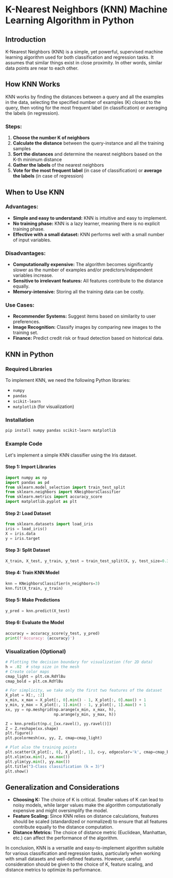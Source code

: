 # K-Nearest Neighbors (KNN) Machine Learning Algorithm in Python

## Introduction
K-Nearest Neighbors (KNN) is a simple, yet powerful, supervised machine learning algorithm used for both classification and regression tasks. It assumes that similar things exist in close proximity. In other words, similar data points are near to each other.

## How KNN Works
KNN works by finding the distances between a query and all the examples in the data, selecting the specified number of examples (K) closest to the query, then voting for the most frequent label (in classification) or averaging the labels (in regression).

### Steps:
1. **Choose the number K of neighbors**
2. **Calculate the distance** between the query-instance and all the training samples
3. **Sort the distances** and determine the nearest neighbors based on the K-th minimum distance
4. **Gather the labels** of the nearest neighbors
5. **Vote for the most frequent label** (in case of classification) or **average the labels** (in case of regression)

## When to Use KNN
### Advantages:
- **Simple and easy to understand:** KNN is intuitive and easy to implement.
- **No training phase:** KNN is a lazy learner, meaning there is no explicit training phase.
- **Effective with a small dataset:** KNN performs well with a small number of input variables.

### Disadvantages:
- **Computationally expensive:** The algorithm becomes significantly slower as the number of examples and/or predictors/independent variables increase.
- **Sensitive to irrelevant features:** All features contribute to the distance equally.
- **Memory-intensive:** Storing all the training data can be costly.

### Use Cases:
- **Recommender Systems:** Suggest items based on similarity to user preferences.
- **Image Recognition:** Classify images by comparing new images to the training set.
- **Finance:** Predict credit risk or fraud detection based on historical data.

## KNN in Python

### Required Libraries
To implement KNN, we need the following Python libraries:
- `numpy`
- `pandas`
- `scikit-learn`
- `matplotlib` (for visualization)

### Installation
```bash
pip install numpy pandas scikit-learn matplotlib
```

### Example Code
Let's implement a simple KNN classifier using the Iris dataset.

#### Step 1: Import Libraries
```python
import numpy as np
import pandas as pd
from sklearn.model_selection import train_test_split
from sklearn.neighbors import KNeighborsClassifier
from sklearn.metrics import accuracy_score
import matplotlib.pyplot as plt
```

#### Step 2: Load Dataset
```python
from sklearn.datasets import load_iris
iris = load_iris()
X = iris.data
y = iris.target
```

#### Step 3: Split Dataset
```python
X_train, X_test, y_train, y_test = train_test_split(X, y, test_size=0.3, random_state=42)
```

#### Step 4: Train KNN Model
```python
knn = KNeighborsClassifier(n_neighbors=3)
knn.fit(X_train, y_train)
```

#### Step 5: Make Predictions
```python
y_pred = knn.predict(X_test)
```

#### Step 6: Evaluate the Model
```python
accuracy = accuracy_score(y_test, y_pred)
print(f'Accuracy: {accuracy}')
```

### Visualization (Optional)
```python
# Plotting the decision boundary for visualization (for 2D data)
h = .02  # step size in the mesh
# Create color maps
cmap_light = plt.cm.RdYlBu
cmap_bold = plt.cm.RdYlBu

# For simplicity, we take only the first two features of the dataset
X_plot = X[:, :2]
x_min, x_max = X_plot[:, 0].min() - 1, X_plot[:, 0].max() + 1
y_min, y_max = X_plot[:, 1].min() - 1, y_plot[:, 1].max() + 1
xx, yy = np.meshgrid(np.arange(x_min, x_max, h),
                     np.arange(y_min, y_max, h))

Z = knn.predict(np.c_[xx.ravel(), yy.ravel()])
Z = Z.reshape(xx.shape)
plt.figure()
plt.pcolormesh(xx, yy, Z, cmap=cmap_light)

# Plot also the training points
plt.scatter(X_plot[:, 0], X_plot[:, 1], c=y, edgecolor='k', cmap=cmap_bold)
plt.xlim(xx.min(), xx.max())
plt.ylim(yy.min(), yy.max())
plt.title("3-Class classification (k = 3)")
plt.show()
```

## Generalization and Considerations
- **Choosing K:** The choice of K is critical. Smaller values of K can lead to noisy models, while larger values make the algorithm computationally expensive and might oversimplify the model.
- **Feature Scaling:** Since KNN relies on distance calculations, features should be scaled (standardized or normalized) to ensure that all features contribute equally to the distance computation.
- **Distance Metrics:** The choice of distance metric (Euclidean, Manhattan, etc.) can affect the performance of the algorithm.

In conclusion, KNN is a versatile and easy-to-implement algorithm suitable for various classification and regression tasks, particularly when working with small datasets and well-defined features. However, careful consideration should be given to the choice of K, feature scaling, and distance metrics to optimize its performance.